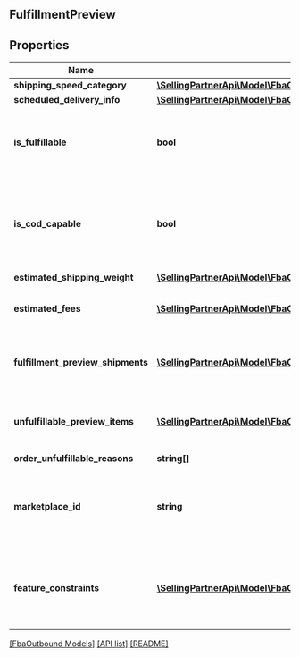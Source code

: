 ## FulfillmentPreview

## Properties

Name | Type | Description | Notes
------------ | ------------- | ------------- | -------------
**shipping_speed_category** | [**\SellingPartnerApi\Model\FbaOutbound\ShippingSpeedCategory**](ShippingSpeedCategory.md) |  |
**scheduled_delivery_info** | [**\SellingPartnerApi\Model\FbaOutbound\ScheduledDeliveryInfo**](ScheduledDeliveryInfo.md) |  | [optional]
**is_fulfillable** | **bool** | When true, this fulfillment order preview is fulfillable. |
**is_cod_capable** | **bool** | When true, this fulfillment order preview is for COD (Cash On Delivery). |
**estimated_shipping_weight** | [**\SellingPartnerApi\Model\FbaOutbound\Weight**](Weight.md) |  | [optional]
**estimated_fees** | [**\SellingPartnerApi\Model\FbaOutbound\Fee[]**](Fee.md) | An array of fee type and cost pairs. | [optional]
**fulfillment_preview_shipments** | [**\SellingPartnerApi\Model\FbaOutbound\FulfillmentPreviewShipment[]**](FulfillmentPreviewShipment.md) | An array of fulfillment preview shipment information. | [optional]
**unfulfillable_preview_items** | [**\SellingPartnerApi\Model\FbaOutbound\UnfulfillablePreviewItem[]**](UnfulfillablePreviewItem.md) | An array of unfulfillable preview item information. | [optional]
**order_unfulfillable_reasons** | **string[]** |  | [optional]
**marketplace_id** | **string** | The marketplace the fulfillment order is placed against. |
**feature_constraints** | [**\SellingPartnerApi\Model\FbaOutbound\FeatureSettings[]**](FeatureSettings.md) | A list of features and their fulfillment policies to apply to the order. | [optional]

[[FbaOutbound Models]](../) [[API list]](../../Api) [[README]](../../../README.md)
